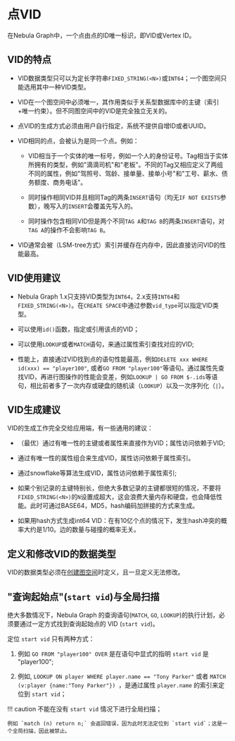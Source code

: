 # 点VID

在Nebula Graph中，一个点由点的ID唯一标识，即VID或Vertex ID。

## VID的特点

- VID数据类型只可以为定长字符串`FIXED_STRING(<N>)`或`INT64`；一个图空间只能选用其中一种VID类型。

- VID在一个图空间中必须唯一，其作用类似于关系型数据库中的主键（索引+唯一约束）。但不同图空间中的VID是完全独立无关的。

- 点VID的生成方式必须由用户自行指定，系统不提供自增ID或者UUID。

- VID相同的点，会被认为是同一个点。例如：
  
  + VID相当于一个实体的唯一标号，例如一个人的身份证号。Tag相当于实体所拥有的类型，例如"滴滴司机"和"老板"。不同的Tag又相应定义了两组不同的属性，例如"驾照号、驾龄、接单量、接单小号"和"工号、薪水、债务额度、商务电话"。

  + 同时操作相同VID并且相同Tag的两条`INSERT`语句（均无`IF NOT EXISTS`参数），晚写入的`INSERT`会覆盖先写入的。

  + 同时操作包含相同VID但是两个不同`TAG A`和`TAG B`的两条`INSERT`语句，对`TAG A`的操作不会影响`TAG B`。

-  VID通常会被（LSM-tree方式）索引并缓存在内存中，因此直接访问VID的性能最高。

## VID使用建议

- Nebula Graph 1.x只支持VID类型为`INT64`，2.x支持`INT64`和`FIXED_STRING(<N>)`。在`CREATE SPACE`中通过参数`vid_type`可以指定VID类型。

- 可以使用`id()`函数，指定或引用该点的VID；

- 可以使用`LOOKUP`或者`MATCH`语句，来通过属性索引查找对应的VID;

- 性能上，直接通过VID找到点的语句性能最高，例如`DELETE xxx WHERE id(xxx) == "player100"`, 或者`GO FROM "player100"`等语句。通过属性先查找VID，再进行图操作的性能会变差，例如`LOOKUP | GO FROM $-.ids`等语句，相比前者多了一次内存或硬盘的随机读（`LOOKUP`）以及一次序列化（`|`）。

## VID生成建议

VID的生成工作完全交给应用端，有一些通用的建议：

- （最优）通过有唯一性的主键或者属性来直接作为VID；属性访问依赖于VID;

- 通过有唯一性的属性组合来生成VID，属性访问依赖于属性索引。

- 通过snowflake等算法生成VID，属性访问依赖于属性索引;

- 如果个别记录的主键特别长，但绝大多数记录的主键都很短的情况，不要将`FIXED_STRING(<N>)`的`N`设置成超大，这会浪费大量内存和硬盘，也会降低性能。此时可通过BASE64，MD5，hash编码加拼接的方式来生成。

- 如果用hash方式生成int64 VID：在有10亿个点的情况下，发生hash冲突的概率大约是1/10。边的数量与碰撞的概率无关。

## 定义和修改VID的数据类型

VID的数据类型必须在[创建图空间](../3.ngql-guide/9.space-statements/1.create-space.md)时定义，且一旦定义无法修改。

## "查询起始点"(`start vid`)与全局扫描

绝大多数情况下，Nebula Graph 的查询语句(`MATCH`, `GO`, `LOOKUP`)的执行计划，必须要通过一定方式找到查询起始点的 VID (`start vid`)。

定位 `start vid` 只有两种方式：

1. 例如 `GO FROM "player100" OVER` 是在语句中显式的指明 `start vid` 是 "player100";

2. 例如, `LOOKUP ON player WHERE player.name == "Tony Parker"` 或者 `MATCH (v:player {name:"Tony Parker"}) `，是通过属性 `player.name` 的索引来定位到 `start vid`；


!!! caution 不能在没有 `start vid` 情况下进行全局扫描；

    例如 `match (n) return n;` 会返回错误，因为此时无法定位到 `start vid`；这是一个全局扫描，因此被禁止。

